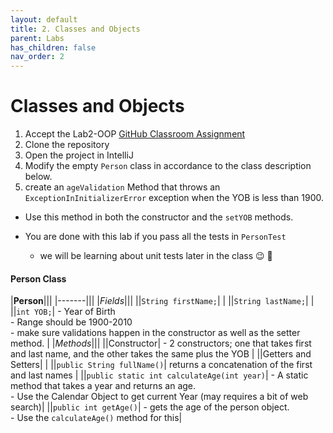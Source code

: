 ```yaml
---
layout: default
title: 2. Classes and Objects
parent: Labs
has_children: false
nav_order: 2
---
```


# Classes and Objects
1. Accept the Lab2-OOP [GitHub Classroom Assignment](https://classroom.github.com/a/S6E00Ze2)
2. Clone the repository
3. Open the project in IntelliJ
4. Modify the empty `Person` class in accordance to the class description below.
5. create an `ageValidation` Method that throws an `ExceptionInInitializerError` exception when the YOB is less than 1900.
  - Use this method in both the constructor and the `setYOB` methods.

- You are done with this lab if you pass all the tests in `PersonTest`
  - we will be learning about unit tests later in the class 😉 🌟



#### Person Class

|**Person**|||
|-------|||
|*Fields*|||
||`String firstName;`| |
||`String lastName;`| |
||`int YOB;`| - Year of Birth <br/> - Range should be 1900-2010 <br/> - make sure validations happen in the constructor as well as the setter method. |
|*Methods*|||
||Constructor| - 2 constructors; one that takes first and last name, and the other takes the same plus the YOB |
||Getters and Setters| |
||`public String fullName()`| returns a concatenation of the first and last names |
||`public static int calculateAge(int year)`| - A static method that takes a year and returns an age. <br/> - Use the Calendar Object to get current Year (may requires a bit of web search)|
||`public int getAge()`| - gets the age of the person object. <br/> - Use the `calculateAge()` method for this|
